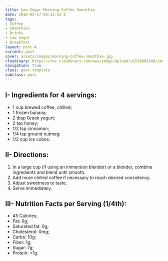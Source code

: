 ```yaml
---
title: Low Sugar Morning Coffee Smoothie
date: 2018-05-17 03:13:53 Z
tags:
- Coffee
- Smoothies
- Drinks
- Low Sugar
- Breakfast
layout: post-A
current: post
cover: assets/images/morning-coffee-smoothie.jpg
cloudinary: https://res.cloudinary.com/wws/image/upload/v1539801548/images/morning-coffee-smoothie.jpg
navigation: true
class: post-template
subclass: post
---
```


## I- Ingredients for 4 servings:

* 1 cup brewed coffee, chilled;
* 1 frozen banana;
* 2 tbsp Greek yogurt;
* 2 tsp honey;
* 1/2 tsp cinnamon;
* 1/4 tsp ground nutmeg;
* 1/2 cup ice cubes.

## II- Directions:

1. In a large cup (if using an immersion blender) or a blender, combine ingredients and blend until smooth.
1. Add more chilled coffee if necessary to reach desired consistency.
1. Adjust sweetness to taste.
1. Serve immediately.

## III- Nutrition Facts per Serving (1/4th):

* 45 Calories;
* Fat: 0g;
* Saturated fat: 0g;
* Cholesterol: 0mg;
* Carbs: 10g;
* Fiber: 1g;
* Sugar: 7g;
* Protein: <1g.